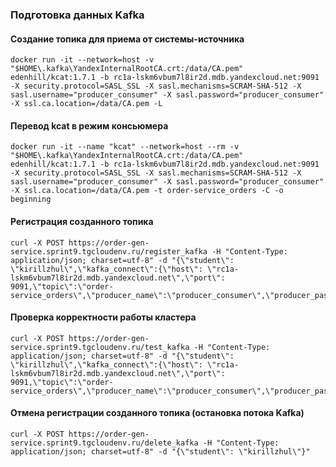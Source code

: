 ### Подготовка данных Kafka

#### Создание топика для приема от системы-источника

~~~
docker run -it --network=host -v "$HOME\.kafka\YandexInternalRootCA.crt:/data/CA.pem"  edenhill/kcat:1.7.1 -b rc1a-lskm6vbum7l8ir2d.mdb.yandexcloud.net:9091 -X security.protocol=SASL_SSL -X sasl.mechanisms=SCRAM-SHA-512 -X sasl.username="producer_consumer" -X sasl.password="producer_consumer" -X ssl.ca.location=/data/CA.pem -L
~~~

#### Перевод kcat в режим консьюмера

~~~
docker run -it --name "kcat" --network=host --rm -v "$HOME\.kafka\YandexInternalRootCA.crt:/data/CA.pem" edenhill/kcat:1.7.1 -b rc1a-lskm6vbum7l8ir2d.mdb.yandexcloud.net:9091 -X security.protocol=SASL_SSL -X sasl.mechanisms=SCRAM-SHA-512 -X sasl.username="producer_consumer" -X sasl.password="producer_consumer" -X ssl.ca.location=/data/CA.pem -t order-service_orders -C -o beginning
~~~

#### Регистрация созданного топика

~~~
curl -X POST https://order-gen-service.sprint9.tgcloudenv.ru/register_kafka -H "Content-Type: application/json; charset=utf-8" -d "{\"student\": \"kirillzhul\",\"kafka_connect\":{\"host\": \"rc1a-lskm6vbum7l8ir2d.mdb.yandexcloud.net\",\"port\": 9091,\"topic\":\"order-service_orders\",\"producer_name\":\"producer_consumer\",\"producer_password\":\"producer_consumer\"}}"
~~~


#### Проверка корректности работы кластера

~~~
curl -X POST https://order-gen-service.sprint9.tgcloudenv.ru/test_kafka -H "Content-Type: application/json; charset=utf-8" -d "{\"student\": \"kirillzhul\",\"kafka_connect\":{\"host\": \"rc1a-lskm6vbum7l8ir2d.mdb.yandexcloud.net\",\"port\": 9091,\"topic\":\"order-service_orders\",\"producer_name\":\"producer_consumer\",\"producer_password\":\"producer_consumer\"}}"
~~~

#### Отмена регистрации созданного топика (остановка потока Kafka)

~~~
curl -X POST https://order-gen-service.sprint9.tgcloudenv.ru/delete_kafka -H "Content-Type: application/json; charset=utf-8" -d "{\"student\": \"kirillzhul\"}"
~~~







